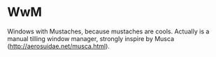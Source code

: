 WwM
===

Windows with Mustaches, because mustaches are cools. Actually is a manual tilling window manager, strongly inspire by Musca (http://aerosuidae.net/musca.html).
